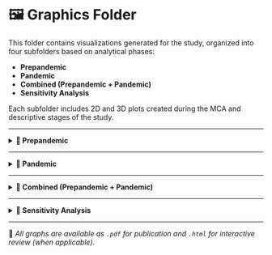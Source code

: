 # 🖼️ Graphics Folder

This folder contains visualizations generated for the study, organized into four subfolders based on analytical phases:

- **Prepandemic**
- **Pandemic**
- **Combined (Prepandemic + Pandemic)**
- **Sensitivity Analysis**

Each subfolder includes 2D and 3D plots created during the MCA and descriptive stages of the study.

---

<details>
<summary><strong>📂 Prepandemic</strong></summary>

This folder contains graphics created using data from the prepandemic period (2017–2019).


Includes:


- Scree plots
- MCA 2D biplots 
- 3D MCA category plots
- Individual plots colored by type of violence

</details>

---

<details>
<summary><strong>📂 Pandemic</strong></summary>


This folder includes graphics generated from the pandemic period period (2020–2022).


Includes:


- Scree plots
- MCA 2D biplots (Dimensions 1–2)
- 3D MCA category plots
- Individual plots colored by type of violence

</details>

---

<details>
<summary><strong>📂 Combined (Prepandemic + Pandemic)</strong></summary>


This section merges both periods to analyze combined trends and clustering.


Includes:


- Scree plots
- MCA biplots (3D)


* Both Individual records by type of violence and MCA biplots (2D) can be consulted in the manuscript 
 
</details>

---

<details>
<summary><strong>📂 Sensitivity Analysis</strong></summary>

Contains visual outputs from the sensitivity analysis comparing:

- Complete-case dataset vs. full dataset (with missing data as an extra category)
- Violence type by sex
- MCA with and without missing data
- Interactive 3D MCA plots

</details>

---

📌 *All graphs are available as `.pdf` for publication and `.html` for interactive review (when applicable).*
